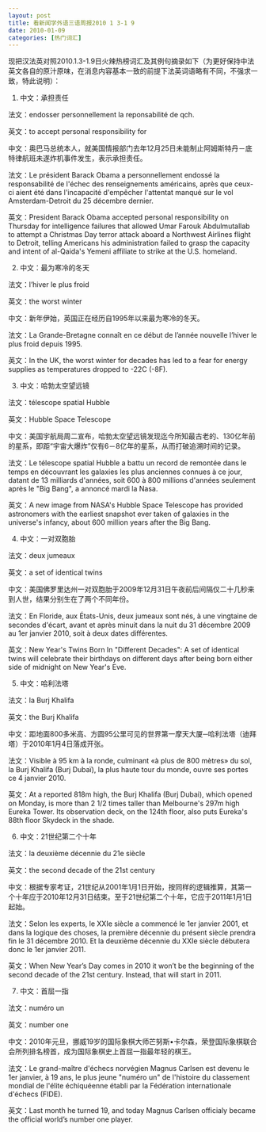 ```yaml
---
layout: post
title: 看新闻学外语三语周报2010 1 3-1 9
date: 2010-01-09
categories: [热门词汇]  
---
```




现把汉法英对照2010.1.3-1.9日火辣热榜词汇及其例句摘录如下（为更好保持中法英文各自的原汁原味，在消息内容基本一致的前提下法英词语略有不同，不强求一致，特此说明）：

1. 中文：承担责任

法文：endosser personnellement la reponsabilité de qch.

英文：to accept personal responsibility for

中文：奥巴马总统本人，就美国情报部门去年12月25日未能制止阿姆斯特丹－底特律航班未遂炸机事件发生，表示承担责任。

法文：Le président Barack Obama a personnellement endossé la responsabilité de l'échec des renseignements américains, après que ceux-ci aient été dans l'incapacité d'empêcher l'attentat manqué sur le vol Amsterdam-Detroit du 25 décembre dernier.

英文：President Barack Obama accepted personal responsibility on Thursday for intelligence failures that allowed Umar Farouk Abdulmutallab to attempt a Christmas Day terror attack aboard a Northwest Airlines flight to Detroit, telling Americans his administration failed to grasp the capacity and intent of al-Qaida's Yemeni affiliate to strike at the U.S. homeland.

2. 中文：最为寒冷的冬天

法文：l’hiver le plus froid

英文：the worst winter

中文：新年伊始，英国正在经历自1995年以来最为寒冷的冬天。

法文：La Grande-Bretagne connaît en ce début de l’année nouvelle l’hiver le plus froid depuis 1995.

英文：In the UK, the worst winter for decades has led to a fear for energy supplies as temperatures dropped to -22C (-8F).

3. 中文：哈勃太空望远镜

法文：télescope spatial Hubble

英文：Hubble Space Telescope

中文：美国宇航局周二宣布，哈勃太空望远镜发现迄今所知最古老的、130亿年前的星系，即距“宇宙大爆炸”仅有6－8亿年的星系，从而打破追溯时间的记录。

法文：Le télescope spatial Hubble a battu un record de remontée dans le temps en découvrant les galaxies les plus anciennes connues à ce jour, datant de 13 milliards d'années, soit 600 à 800 millions d'années seulement après le "Big Bang", a annoncé mardi la Nasa.

英文：A new image from NASA's Hubble Space Telescope has provided astronomers with the earliest snapshot ever taken of galaxies in the universe's infancy, about 600 million years after the Big Bang.

4. 中文：一对双胞胎

法文：deux jumeaux

英文：a set of identical twins

中文：美国佛罗里达州一对双胞胎于2009年12月31日午夜前后间隔仅二十几秒来到人世，结果分别生在了两个不同年份。

法文：En Floride, aux États-Unis, deux jumeaux sont nés, à une vingtaine de secondes d'écart, avant et après minuit dans la nuit du 31 décembre 2009 au 1er janvier 2010, soit à deux dates différentes.

英文：New Year's Twins Born In "Different Decades": A set of identical twins will celebrate their birthdays on different days after being born either side of midnight on New Year's Eve.



5. 中文：哈利法塔

法文：la Burj Khalifa

英文：the Burj Khalifa

中文：距地面800多米高、方圆95公里可见的世界第一摩天大厦─哈利法塔（迪拜塔）于2010年1月4日落成开张。

法文：Visible à 95 km à la ronde, culminant «à plus de 800 mètres» du sol, la Burj Khalifa (Burj Dubaï), la plus haute tour du monde, ouvre ses portes ce 4 janvier 2010.

英文：At a reported 818m high, the Burj Khalifa (Burj Dubai), which opened on Monday, is more than 2 1/2 times taller than Melbourne's 297m high Eureka Tower. Its observation deck, on the 124th floor, also puts Eureka's 88th floor Skydeck in the shade.

6. 中文：21世纪第二个十年

法文：la deuxième décennie du 21e siècle

英文：the second decade of the 21st century

中文：根据专家考证，21世纪从2001年1月1日开始，按同样的逻辑推算，其第一个十年应于2010年12月31日结束。至于21世纪第二个十年，它应于2011年1月1日起始。

法文：Selon les experts, le XXIe siècle a commencé le 1er janvier 2001, et dans la logique des choses, la première décennie du présent siècle prendra fin le 31 décembre 2010. Et la deuxième décennie du XXIe siècle débutera donc le 1er janvier 2011.

英文：When New Year’s Day comes in 2010 it won’t be the beginning of the second decade of the 21st century. Instead, that will start in 2011.

7. 中文：首屈一指

法文：numéro un

英文：number one

中文：2010年元旦，挪威19岁的国际象棋大师芒努斯•卡尔森，荣登国际象棋联合会所列排名榜首，成为国际象棋史上首屈一指最年轻的棋王。

法文：Le grand-maître d'échecs norvégien Magnus Carlsen est devenu le 1er janvier, à 19 ans, le plus jeune "numéro un" de l'histoire du classement mondial de l'élite échiquéenne établi par la Fédération internationale d'échecs (FIDE).

英文：Last month he turned 19, and today Magnus Carlsen officialy became the official world’s number one player.
